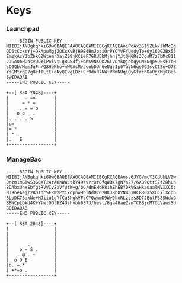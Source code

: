 Keys
====

### Launchpad

    -----BEGIN PUBLIC KEY-----
    MIIBIjANBgkqhkiG9w0BAQEFAAOCAQ8AMIIBCgKCAQEAniPdAx3S15ZLk/lhMcBg
    OD5tCzxsYj+DxApuMgj2OKxXvRjH9B4HnJosiQrPYQYVFYUedyTe+6y160G2Bx55
    EmzkAcYJbZbkOZWtemrXajZS9jKCLeF7GRU5bMjhnjYJtQNGRs3JosM7z7bMc811
    2JGoDbHOosvDDYlPolVtLgBGS4fj+bnS9NXOK26LVDYkQjebqyuM5Nqp5D0sF1cH
    sO9Qb/MemJqFh/Q8HeKho+mWGAsMvscobDUn6eUgjIp0YajN6ge0GIsvC1So+Q7Z
    YsGMtrqC7g8efILtE+eNyQCvgLDz+Cr9doR7NW+VNmNUqiQyGfrchDaOgXMjC8e6
    SwIDAQAB
    -----END PUBLIC KEY-----
    
    +--[ RSA 2048]----+
    |      . =o.      |
    |     = * =       |
    |    . = = o      |
    |   o o   .       |
    |. . . . S        |
    |o=               |
    |= *              |
    | * .             |
    |.   E            |
    +-----------------+    


### ManageBac

    -----BEGIN PUBLIC KEY-----
    MIIBIjANBgkqhkiG9w0BAQEFAAOCAQ8AMIIBCgKCAQEAosv6JYGVmcY3CdUkLVZw
    DnYm1mGTwS3GOXT24rAOnWWLtkY49svrrDr8fqWB/7gN7s27/6X890ttSZtZBhLn
    8DAbxUhxSbYgtRVVIv2xVfUtW+g/bG/dnEHdH81hEhEBYDkVGaHkauaalMVXXC6c
    NJ9oeAejz2BDThcSFRWzPYixopnwHhlNdOcO2BKJBh8VN45IHC8B0XSXUCxlXcp6
    8LpDK76axNe+MJiiu1gYfCq8hgkVFzCYQwmmD9WyDhoRLzzzs8D7JButF38SWdVG
    BBNCpLDkU4K+YfwlDDtHZ4Oshvbh9S7J/hesl/Gga4Hae2zmYC8BjoMTGLVawsSU
    8QIDAQAB
    -----END PUBLIC KEY-----

    +--[ RSA 2048]----+
    |                 |
    |                 |
    |                 |
    |       .         |
    |    o = S .      |
    |   . @ . +       |
    |  o O E          |
    |o. =.*           |
    | +*=o .          |
    +-----------------+
